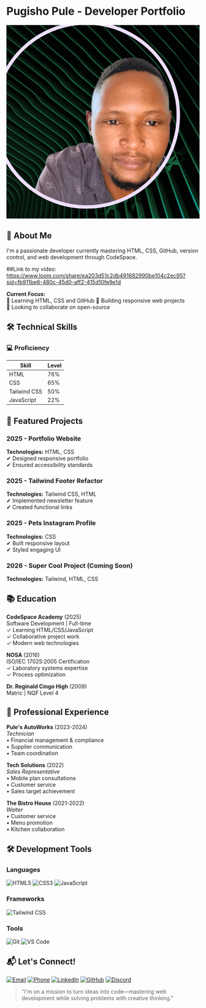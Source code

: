 # Pugisho Pule - Developer Portfolio

![Profile Picture](images/Resume%20PP.png)

## 👋 About Me

I'm a passionate developer currently mastering HTML, CSS, GitHub, version control, and web development through CodeSpace.

##Link to my video: https://www.loom.com/share/ea203d51c2db491682990be104c2ec95?sid=fb911be6-480c-45d0-aff2-415d10fe9e1d

**Current Focus:**  
🌱 Learning HTML, CSS and GitHub
🔭 Building responsive web projects  
👯 Looking to collaborate on open-source

## 🛠 Technical Skills

### 💻 Proficiency

| Skill        | Level |
| ------------ | ----- |
| HTML         | 76%   |
| CSS          | 65%   |
| Tailwind CSS | 50%   |
| JavaScript   | 22%   |

## 🚀 Featured Projects

### 2025 - Portfolio Website

**Technologies:** HTML, CSS  
✔ Designed responsive portfolio  
✔ Ensured accessibility standards

### 2025 - Tailwind Footer Refactor

**Technologies:** Tailwind CSS, HTML  
✔ Implemented newsletter feature  
✔ Created functional links

### 2025 - Pets Instagram Profile

**Technologies:** CSS  
✔ Built responsive layout  
✔ Styled engaging UI

### 2026 - Super Cool Project (Coming Soon)

**Technologies:** Tailwind, HTML, CSS

## 📚 Education

**CodeSpace Academy** (2025)  
Software Development | Full-time  
✓ Learning HTML/CSS/JavaScript  
✓ Collaborative project work  
✓ Modern web technologies

**NOSA** (2016)  
ISO/IEC 17025:2005 Certification  
✓ Laboratory systems expertise  
✓ Process optimization

**Dr. Reginald Cingo High** (2009)  
Matric | NQF Level 4

## 💼 Professional Experience

**Pule's AutoWorks** (2023-2024)  
_Technician_  
• Financial management & compliance  
• Supplier communication  
• Team coordination

**Tech Solutions** (2022)  
_Sales Representative_  
• Mobile plan consultations  
• Customer service  
• Sales target achievement

**The Bistro House** (2021-2022)  
_Waiter_  
• Customer service  
• Menu promotion  
• Kitchen collaboration

## 🛠️ Development Tools

### Languages

![HTML5](https://img.shields.io/badge/-HTML5-E34F26?logo=html5&logoColor=white)
![CSS3](https://img.shields.io/badge/-CSS3-1572B6?logo=css3&logoColor=white)
![JavaScript](https://img.shields.io/badge/-JavaScript-F7DF1E?logo=javascript&logoColor=black)

### Frameworks

![Tailwind CSS](https://img.shields.io/badge/-Tailwind_CSS-06B6D4?logo=tailwind-css&logoColor=white)

### Tools

![Git](https://img.shields.io/badge/-Git-F05032?logo=git&logoColor=white)
![VS Code](https://img.shields.io/badge/-VS_Code-007ACC?logo=visual-studio-code&logoColor=white)

## 📬 Let's Connect!

[![Email](https://img.shields.io/badge/-ppule1@gmail.com-D14836?logo=gmail&logoColor=white)](mailto:ppule1@gmail.com)
[![Phone](https://img.shields.io/badge/-076_517_5997-25D366?logo=whatsapp&logoColor=white)](tel:0765175997)
[![LinkedIn](https://img.shields.io/badge/-LinkedIn-0A66C2?logo=linkedin&logoColor=white)](https://www.linkedin.com/in/pugisho-pule-865842358)
[![GitHub](https://img.shields.io/badge/-GitHub-181717?logo=github&logoColor=white)](https://github.com/P-ule-P)
[![Discord](https://img.shields.io/badge/-Discord-5865F2?logo=discord&logoColor=white)](https://discord.com/users/pule_56095)

> "I'm on a mission to turn ideas into code—mastering web development while solving problems with creative thinking."
